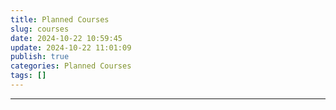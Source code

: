 ```yaml
---
title: Planned Courses
slug: courses
date: 2024-10-22 10:59:45
update: 2024-10-22 11:01:09
publish: true
categories: Planned Courses
tags: []
---
```

---

